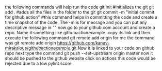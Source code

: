 the following commands will help run the code
git init #initializes the git
git add . #adds all the files in the folder to the git
git commit -m "initial commit for github action" #this command helps in committing the code and create a time snapshot of the code. The -m is for message and you can put any descriptive message in ""
now go to your github.com account and create a repo. Name it something like githubactionexample. copy its link and then execute the following command
git remote add origin <link> 
for me the command was
git remote add origin https://github.com/kanav-mirakalous/githubactionexample.git
Now it is linked to your code on github repo
next type the command 
git push --set-upstream origin master
now it should be pushed to the github website click on actions 
this code would be rejected due to a low pylint score